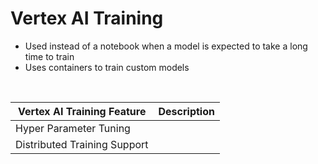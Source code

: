 # Vertex AI Training

* Used instead of a notebook when a model is expected to take a long time to train
* Uses containers to train custom models

<br>

| Vertex AI Training Feature | Description |
| --- | --- |
| Hyper Parameter Tuning | |
| Distributed Training Support | |